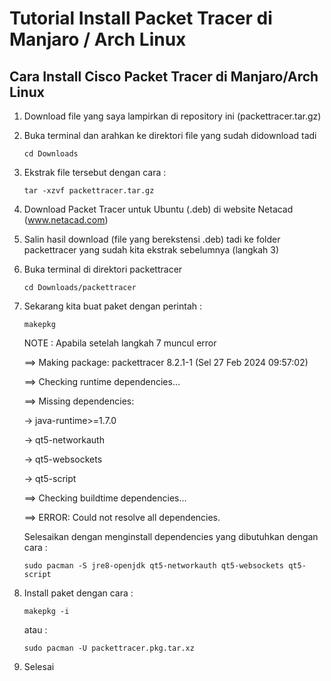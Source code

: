 # Tutorial Install Packet Tracer di Manjaro / Arch Linux
Cara Install Cisco Packet Tracer di Manjaro/Arch Linux
--
1. Download file yang saya lampirkan di repository ini (packettracer.tar.gz) 
2. Buka terminal dan arahkan ke direktori file yang sudah didownload tadi
   ```
   cd Downloads
   ```
3. Ekstrak file tersebut dengan cara :
   ```
   tar -xzvf packettracer.tar.gz
   ```
4. Download Packet Tracer untuk Ubuntu (.deb) di website Netacad (www.netacad.com)
5. Salin hasil download (file yang berekstensi .deb) tadi ke folder packettracer yang sudah kita ekstrak sebelumnya (langkah 3)
6. Buka terminal di direktori packettracer
    ```
   cd Downloads/packettracer
   ```
7. Sekarang kita buat paket dengan perintah :
   ```
   makepkg
   ```
   NOTE :
   Apabila setelah langkah 7 muncul error
   
   ==> Making package: packettracer 8.2.1-1 (Sel 27 Feb 2024 09:57:02)
   
   ==> Checking runtime dependencies...
   
   ==> Missing dependencies:

     -> java-runtime>=1.7.0

     -> qt5-networkauth

     -> qt5-websockets

     -> qt5-script

   ==> Checking buildtime dependencies...

   ==> ERROR: Could not resolve all dependencies.
   
   Selesaikan dengan menginstall dependencies yang dibutuhkan dengan cara :
   ```
   sudo pacman -S jre8-openjdk qt5-networkauth qt5-websockets qt5-script
   ```

   
9. Install paket dengan cara :
   ```
   makepkg -i
   ```
   atau :
   ```
   sudo pacman -U packettracer.pkg.tar.xz
   ```
10. Selesai
